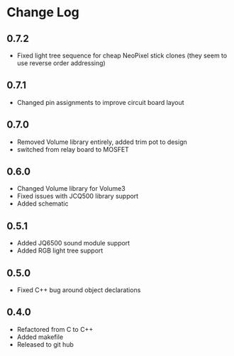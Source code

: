 # Change Log

## 0.7.2
- Fixed light tree sequence for cheap NeoPixel stick clones (they seem to use reverse order addressing)

## 0.7.1
- Changed pin assignments to improve circuit board layout

## 0.7.0
- Removed Volume library entirely, added trim pot to design
- switched from relay board to MOSFET

## 0.6.0
- Changed Volume library for Volume3
- Fixed issues with JCQ500 library support
- Added schematic

## 0.5.1
- Added JQ6500 sound module support
- Added RGB light tree support

## 0.5.0
- Fixed C++ bug around object declarations

## 0.4.0
- Refactored from C to C++
- Added makefile
- Released to git hub
